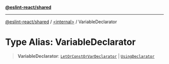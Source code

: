 [**@eslint-react/shared**](../../README.md)

***

[@eslint-react/shared](../../README.md) / [\<internal\>](../README.md) / VariableDeclarator

# Type Alias: VariableDeclarator

> **VariableDeclarator**: [`LetOrConstOrVarDeclarator`](LetOrConstOrVarDeclarator.md) \| [`UsingDeclarator`](UsingDeclarator.md)
